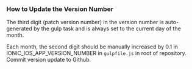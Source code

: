 ### How to Update the Version Number
The third digit (patch version number) in the version number is auto-generated by the gulp task and is always set to the current day of the month. 

Each month, the second digit should be manually increased by 0.1 in IONIC_IOS_APP_VERSION_NUMBER in `gulpfile.js` in root of repository. Commit version update to Github.
